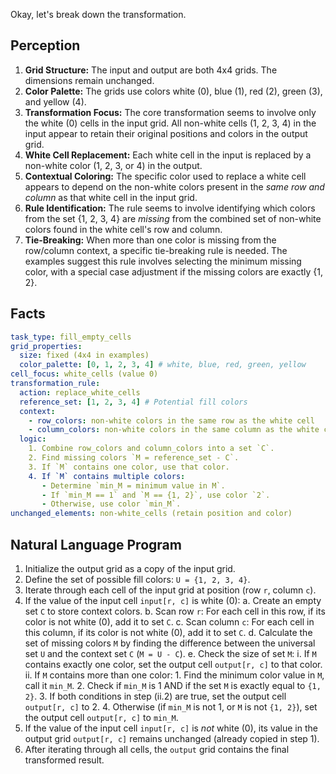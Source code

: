 Okay, let's break down the transformation.

## Perception

1.  **Grid Structure:** The input and output are both 4x4 grids. The dimensions remain unchanged.
2.  **Color Palette:** The grids use colors white (0), blue (1), red (2), green (3), and yellow (4).
3.  **Transformation Focus:** The core transformation seems to involve only the white (0) cells in the input grid. All non-white cells (1, 2, 3, 4) in the input appear to retain their original positions and colors in the output grid.
4.  **White Cell Replacement:** Each white cell in the input is replaced by a non-white color (1, 2, 3, or 4) in the output.
5.  **Contextual Coloring:** The specific color used to replace a white cell appears to depend on the non-white colors present in the *same row and column* as that white cell in the input grid.
6.  **Rule Identification:** The rule seems to involve identifying which colors from the set {1, 2, 3, 4} are *missing* from the combined set of non-white colors found in the white cell's row and column.
7.  **Tie-Breaking:** When more than one color is missing from the row/column context, a specific tie-breaking rule is needed. The examples suggest this rule involves selecting the minimum missing color, with a special case adjustment if the missing colors are exactly {1, 2}.

## Facts


```yaml
task_type: fill_empty_cells
grid_properties:
  size: fixed (4x4 in examples)
  color_palette: [0, 1, 2, 3, 4] # white, blue, red, green, yellow
cell_focus: white_cells (value 0)
transformation_rule:
  action: replace_white_cells
  reference_set: [1, 2, 3, 4] # Potential fill colors
  context:
    - row_colors: non-white colors in the same row as the white cell
    - column_colors: non-white colors in the same column as the white cell
  logic:
    1. Combine row_colors and column_colors into a set `C`.
    2. Find missing colors `M = reference_set - C`.
    3. If `M` contains one color, use that color.
    4. If `M` contains multiple colors:
       - Determine `min_M = minimum value in M`.
       - If `min_M == 1` and `M == {1, 2}`, use color `2`.
       - Otherwise, use color `min_M`.
unchanged_elements: non-white_cells (retain position and color)
```


## Natural Language Program

1.  Initialize the output grid as a copy of the input grid.
2.  Define the set of possible fill colors: `U = {1, 2, 3, 4}`.
3.  Iterate through each cell of the input grid at position (row `r`, column `c`).
4.  If the value of the input cell `input[r, c]` is white (0):
    a.  Create an empty set `C` to store context colors.
    b.  Scan row `r`: For each cell in this row, if its color is not white (0), add it to set `C`.
    c.  Scan column `c`: For each cell in this column, if its color is not white (0), add it to set `C`.
    d.  Calculate the set of missing colors `M` by finding the difference between the universal set `U` and the context set `C` (`M = U - C`).
    e.  Check the size of set `M`:
        i.  If `M` contains exactly one color, set the output cell `output[r, c]` to that color.
        ii. If `M` contains more than one color:
            1. Find the minimum color value in `M`, call it `min_M`.
            2. Check if `min_M` is 1 AND if the set `M` is exactly equal to `{1, 2}`.
            3. If both conditions in step (ii.2) are true, set the output cell `output[r, c]` to 2.
            4. Otherwise (if `min_M` is not 1, or `M` is not `{1, 2}`), set the output cell `output[r, c]` to `min_M`.
5.  If the value of the input cell `input[r, c]` is *not* white (0), its value in the output grid `output[r, c]` remains unchanged (already copied in step 1).
6.  After iterating through all cells, the `output` grid contains the final transformed result.